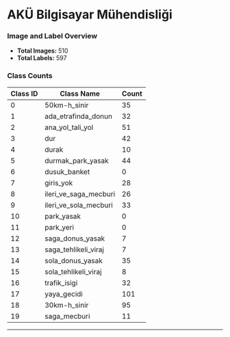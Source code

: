 # AKÜ Bilgisayar Mühendisliği

### Image and Label Overview
- **Total Images:** 510
- **Total Labels:** 597

### Class Counts
| Class ID | Class Name                 | Count |
|----------|----------------------------|-------|
| 0        | 50km-h_sinir               | 35    |
| 1        | ada_etrafinda_donun        | 32    |
| 2        | ana_yol_tali_yol           | 51    |
| 3        | dur                        | 42    |
| 4        | durak                      | 10    |
| 5        | durmak_park_yasak          | 44    |
| 6        | dusuk_banket               | 0     |
| 7        | giris_yok                  | 28    |
| 8        | ileri_ve_saga_mecburi      | 26    |
| 9        | ileri_ve_sola_mecburi      | 33    |
| 10       | park_yasak                 | 0     |
| 11       | park_yeri                  | 0     |
| 12       | saga_donus_yasak           | 7     |
| 13       | saga_tehlikeli_viraj       | 7     |
| 14       | sola_donus_yasak           | 35    |
| 15       | sola_tehlikeli_viraj       | 8     |
| 16       | trafik_isigi               | 32    |
| 17       | yaya_gecidi                | 101   |
| 18       | 30km-h_sinir               | 95    |
| 19       | saga_mecburi               | 11    |

---
